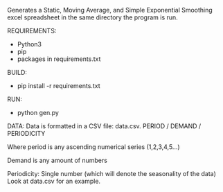Generates a Static, Moving Average, and Simple Exponential Smoothing excel spreadsheet in the same directory the program is run.

REQUIREMENTS:
-  Python3
-  pip 
-  packages in requirements.txt

BUILD:
-  pip install -r requirements.txt

RUN:
-  python gen.py

DATA:
Data is formatted in a CSV file: data.csv.
PERIOD / DEMAND / PERIODICITY

Where period is any ascending numerical series (1,2,3,4,5...)

Demand is any amount of numbers

Periodicity: Single number (which will denote the seasonality of the data)
Look at data.csv for an example.
